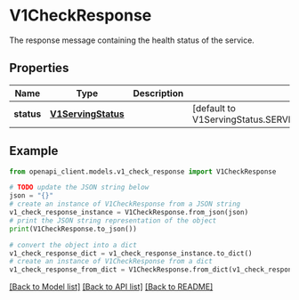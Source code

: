 # V1CheckResponse

The response message containing the health status of the service.

## Properties

Name | Type | Description | Notes
------------ | ------------- | ------------- | -------------
**status** | [**V1ServingStatus**](V1ServingStatus.md) |  | [default to V1ServingStatus.SERVING_STATUS_UNKNOWN_UNSPECIFIED]

## Example

```python
from openapi_client.models.v1_check_response import V1CheckResponse

# TODO update the JSON string below
json = "{}"
# create an instance of V1CheckResponse from a JSON string
v1_check_response_instance = V1CheckResponse.from_json(json)
# print the JSON string representation of the object
print(V1CheckResponse.to_json())

# convert the object into a dict
v1_check_response_dict = v1_check_response_instance.to_dict()
# create an instance of V1CheckResponse from a dict
v1_check_response_from_dict = V1CheckResponse.from_dict(v1_check_response_dict)
```
[[Back to Model list]](../README.md#documentation-for-models) [[Back to API list]](../README.md#documentation-for-api-endpoints) [[Back to README]](../README.md)


